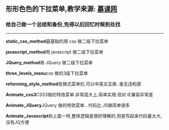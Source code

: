 ## 形形色色的下拉菜单,教学来源: [慕课网](http://imooc.com/ "慕课网")
### 给自己做一个总结和备份,免得以后回忆时候到处找
- - - - - -
**static_css_method**最基础的用 css 做二级下拉菜单

**javascript_method**用 javascript 做二级下拉菜单

**JQuery_method**用 JQuery 做二级下拉菜单

**three_levels_menu**css 做的3级下拉菜单

**reforming_style_method**变换式菜单栏,可以中英文互换..毫无违和感

**Animate_css3**CSS3做的特效菜单.非常高大上.简单实用.但对 IE兼容非常差

**Animate_JQuery**JQuery 做的特效菜单...代码比 JS做简单很多

**Animate_Javascript**和上面一样,整体逻辑是很好理解的,但是写起来代码量太大,没有JQ方便
